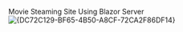 Movie Steaming Site Using Blazor Server 
![{DC72C129-BF65-4B50-A8CF-72CA2F86DF14}](https://github.com/user-attachments/assets/7ea2847c-ab9f-47b1-baba-94aa56ff2630)
